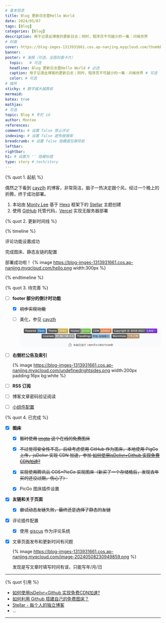 ```yaml
---
# 基本信息
title: Blog 更新日志暨Hello World
date: 2024/05/07
tags: [Blog]
categories: [Blog]
description: 用于记录此博客的更新日志；同时，程序员不可越少的一集：问候世界
# 封面
cover: https://blog-imges-1313931661.cos.ap-nanjing.myqcloud.com/thumbbig-1313894.webp
banner: 
poster: # 海报（可选，全图封面卡片）
  topic:   # 可选
  headline: Blog 更新日志暨Hello World # 必选
  caption: 用于记录此博客的更新日志；同时，程序员不可越少的一集：问候世界 # 可选
  color: # 可选
# 插件
sticky: # 数字越大越靠前
mermaid:
katex: true
mathjax: 
# 可选
topic: Blog # 专栏 id
author: Montee
references:
comments: # 设置 false 禁止评论
indexing: # 设置 false 避免被搜索
breadcrumb: # 设置 false 隐藏面包屑导航
leftbar: 
rightbar:
h1: # 设置为 '' 隐藏标题
type: story # tech/story
---
```



{% quot 1. 起航 %}


偶然之下看到 [cayzlh](https://www.cayzlh.com) 的博客，非常简洁，脑子一热决定跟个风，经过一个晚上的折腾，终于成功部署。

1. 本站由 [Monty Lee](https://www.montylee.cn) 基于 [Hexo](https://hexo.io/zh-cn/) 框架下的 [Stellar](https://github.com/xaoxuu/hexo-theme-stellar/tree/1.28.1) 主题创建
2. 使用 [GitHub](https://github.com) 托管代码，[Vercel](https://vercel.com) 实现无服务器部署



{% quot 2. 更新时间线 %}

{% timeline %}

<!-- node 2024 年 6 月 7 日 -->
评论功能设置成功

<!-- node 2024 年 5 月 8 日 -->
完成图床、静态友链的配置

<!-- node 2024 年 5 月 7 日 -->
部署成功啦！
{% image https://blog-imges-1313931661.cos.ap-nanjing.myqcloud.com/hello.png width:300px %}

{% endtimeline %}



{% quot 3. 待完善 %}

- [ ] **footer 部分的倒计时功能**

  - [x] ~~初步实现功能~~

  - [ ] 美化，参见 [cayzlh](https://www.cayzlh.com)  

    ![](../images/footertime.png)


- [ ] **右侧栏公告及索引**

  {% image https://blog-imges-1313931661.cos.ap-nanjing.myqcloud.com/undefinedrightsides.png width:200px padding:16px bg:white %}


- [ ] **RSS 订阅**
- [ ] 博客文章密码验证阅读
- [ ] [小组件配置](https://xaoxuu.com/wiki/stellar/widgets/)

{% quot 4. 已完成 %}


- [x] ~~**图床**~~


    - [x] ~~暂时使用 [imgtp](https://imgtp.com) 这个在线的免费图床~~



    - [x] ~~不过觉得安全性不高，后续考虑使用 GitHub 作为图床，本地使用 PigGo 上传，jsDelivr 实现 CDN 加速，参加 [如何使用jsDelivr+Github 实现免费CDN加速?](https://zhuanlan.zhihu.com/p/346643522)~~



    - [x] ~~实现使用腾讯云 COS+PicGo 实现图床（新买了一个存储桶后，发现去年买的还没过期，伤心了）~~ 



    - [x] PicGo 图床插件设置

- [x] **友链和关于页面**

  - [x] ~~尝试动态友链失败，最终还是选择了静态的友链~~

- [x] 评论插件配置


  - [x] 使用 [giscus](https://giscus.app/zh-CN) 作为评论系统

- [x] 文章页面发布和更新时间有问题

  {% image https://blog-imges-1313931661.cos.ap-nanjing.myqcloud.com/image-20240508230949859.png  %}

  发现是写文章时填写时间有误，只能写年/月/日


---
{% quot 引用 %}
  - [如何使用jsDelivr+Github 实现免费CDN加速?](https://zhuanlan.zhihu.com/p/346643522)
  - [如何利用 Github 搭建自己的免费图床？](https://zhuanlan.zhihu.com/p/353775844)
  - [Stellar - 每个人的独立博客](https://xaoxuu.com/wiki/stellar/#start)
  - ...

---
